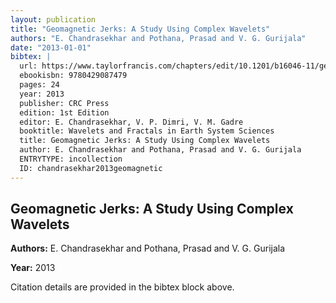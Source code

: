 ```yaml
---
layout: publication
title: "Geomagnetic Jerks: A Study Using Complex Wavelets"
authors: "E. Chandrasekhar and Pothana, Prasad and V. G. Gurijala"
date: "2013-01-01"
bibtex: |
  url: https://www.taylorfrancis.com/chapters/edit/10.1201/b16046-11/geomagnetic-jerks-study-using-complex-wavelets-chandrasekhar-pothana-prasad-gurijala
  ebookisbn: 9780429087479
  pages: 24
  year: 2013
  publisher: CRC Press
  edition: 1st Edition
  editor: E. Chandrasekhar, V. P. Dimri, V. M. Gadre
  booktitle: Wavelets and Fractals in Earth System Sciences
  title: Geomagnetic Jerks: A Study Using Complex Wavelets
  author: E. Chandrasekhar and Pothana, Prasad and V. G. Gurijala
  ENTRYTYPE: incollection
  ID: chandrasekhar2013geomagnetic
---
```


## Geomagnetic Jerks: A Study Using Complex Wavelets

**Authors:** E. Chandrasekhar and Pothana, Prasad and V. G. Gurijala

**Year:** 2013

Citation details are provided in the bibtex block above.
